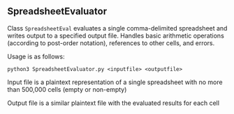 ## SpreadsheetEvaluator
Class `SpreadsheetEval` evaluates a single comma-delimited spreadsheet and writes output to a specified output file.
Handles basic arithmetic operations (according to post-order notation), references to other cells, and errors.

Usage is as follows:

    python3 SpreadsheetEvaluator.py <inputfile> <outputfile>


Input file is a plaintext representation of a single spreadsheet with no more than 500,000 cells (empty or non-empty)

Output file is a similar plaintext file with the evaluated results for each cell
